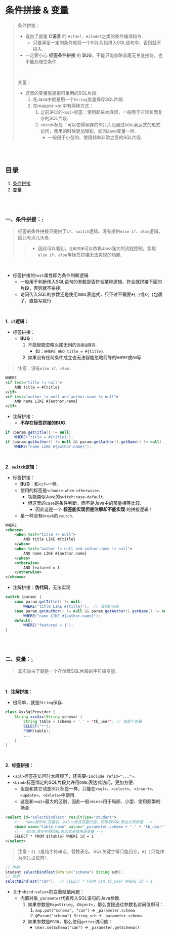 # 条件拼接 & 变量
> 条件拼接：
>
> - 说白了就是 **C语言** 的 `#ifdef`、`#ifndef`之类的条件编译指令.
>    - 只要满足一定的条件就将一个SQL片段拼入SQL语句中，否则就不拼入.
> - 一定要小心 **标签条件拼接** 的 **BUG**，不能只能忽略首尾无关连接符，也不能处理空条件.
>
> <br>
>
> 变量：
>
> - 这里的变量就是指可重用的SQL片段.
>    1. 在Java中就是用一个`String`变量保存SQL片段.
>    2. 在mapper-xml中有两种方式：
>       1. 之前讲过的`<sql>`标签：使用起来太麻烦，一般用于非常长而复杂的SQL片段.
>       2. `<bind>`标签：可以使得保存的SQL片段通过`OGNL`表达式的形式访问，使用的时候更加轻松，如同Java变量一样.
>          - 一般用于小型的、使用频率非常之高的SQL片段.

<br><br>

## 目录

1. [条件拼接](#一条件拼接)
2. [变量](#二变量)

<br><br>

### 一、条件拼接：[·](#目录)
> 标签的条件拼接只提供了`if`、`switch`逻辑，没有提供`else if`、`else`逻辑，因此有点儿头疼.
>
>> - 因此可以看到，`注解拼接`可以依赖Java强大的流程控制，实现`else if`、`else`等标签拼接无法实现的功能.

<br>

- 标签拼接的`test`属性即为条件判断逻辑.
   - 一般用于判断传入SQL语句的参数是否符合某种逻辑，符合就拼接下面的片段，否则就不拼接.
   - 访问传入SQL的参数还是使用`OGNL`表达式，只不过不需要`#{ }`或`${ }`包裹了，直接写就行.

<br>

**1.&nbsp; `if`逻辑：**

- 标签拼接：
   - **BUG**：
      1. 不能智能忽略头尾无用的`连接运算符`.
         - 如：`WHERE AND title = #{title}`.
      2. 如果没有任何条件成立也无法智能忽略前导的`WHERE`或`ON`等.

> 注意：没有`else if`、`else`.

```XML
WHERE
<if test="title != null">
    AND title = #{title}
</if>
<if test="author != null and author.name != null">
    AND name LIKE #{author.name}
</if>
```

- 注解拼接：
   - **不存在标签拼接的BUG.**

```Java
if (param.getTitle() != null)
    WHERE("title = #{title}");
if (param.getAuthor() != null && param.getAuthor().getName() != null)
    WHERE("name LIKE #{author.name}");
```

<br>

**2.&nbsp; `switch`逻辑：**

- 标签拼接：
   - **BUG**：和`<if>`一样.
   - 使用的标签是`<choose:when-otherwise>`.
      - 功能类似Java的`switch:case-default`.
      - 但这里的`case`是条件判断，而不是Java中的常量相等比较.
         - 因此这是一个 **标签能实现但是注解却不能实现** 的拼接逻辑！
   - 是一种没有`break`的`switch`.

```xml
WHERE
<choose>
    <when test="title != null">
        AND title LIKE #{title}
    </when>
    <when test="author != null and author.name != null">
        AND name LIKE #{author.name}
    </when>
    <otherwise>
        AND featured = 1
    </otherwise>
</choose>
```

- 注解拼接：**伪代码**，无法实现

```Java
switch (param) {
    case param.getTitle() != null:
        WHERE("title LIKE #{title}");  // 没有break
    case param.getAuthor() != null && param.getAuthor().getName() != null:
        WHERE("name LIKE #{author.name}");
    default:
        WHERE("featured = 1");
}
```

<br><br>

### 二、变量：[·](#目录)
> 其实说白了就是一个存储着SQL片段的字符串变量.

<br>

**1.&nbsp; 注解拼接：**

- 很简单，就是`String`保存.

```Java
class XxxSqlProvider {
    String xxxXxx(String schema) {
        String table = schema + '.' + 'tb_user'; // 就是个变量
        SELECT("*");
        FROM(table);
        ...
    }
}
```

<br>

**2.&nbsp; 标签拼接：**

- `<sql>`标签在访问时太麻烦了，还需要`<include refId="...">`.
- `<bind>`标签绑定的SQL片段允许用`OGNL`表达式访问，更加方便.
   - 但是和其它动态SQL标签一样，只能在`<sql>`、`<select>`、`<insert>`、`<update>`、`<delete>`中使用.
   - 这是和`<sql>`最大的区别，因此一般`<bind>`用于局部、小型、使用频繁的场合.

```XML
<select id="selectBindTest" resultType="student">
    <!-- name是OGNL变量名，value是该变量的值，同样用OGNL表达式来赋值 -->
    <bind name="table_name" value="_parameter.schema + '.' + 'tb_user'" />
    <!-- 在SQL语句中用OGNL表达式来使用该变量 -->
    SELECT * FROM ${table} WHERE id = 1
</select>
```

> 注意！`${ }`是纯字符串宏，替换表名、SQL关键字等只能用它，`#{ }`只能作为SQL占位符`?`.

```Java
// 声明
Student selectBindTest(@Param("schema") String sch);
// 使用
selectBindTest("can");  // SELECT * FROM can.tb_user WHERE id = 1
```

- 关于`<bind:value>`的变量赋值问题：
   - 内置对象`_parameter`代表传入SQL语句的Java参数.
      1. 如果参数是`Map<String, Object>`，那么直接通过参数名访问值即可：
         1. `map.put("schema", "can")`  ->  `_parameter.schema`
         2. `@Param("schema") String sch`  ->  `_parameter.schema`
      2. 如果参数是`POJO`，那么使用`getter`访问值：
         - `User.setSchema("can")`  ->  `_parameter.getSchema()`
